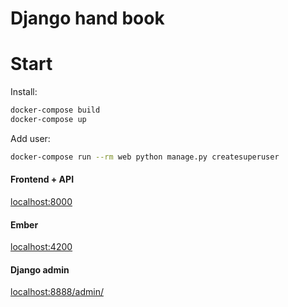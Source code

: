 Django hand book
================

# Start

Install:
```bash
docker-compose build
docker-compose up
```

Add user:
```bash
docker-compose run --rm web python manage.py createsuperuser
```

#### Frontend + API
[localhost:8000](http://localhost:8000/)

#### Ember 
[localhost:4200](http://localhost:4200/)

#### Django admin 
[localhost:8888/admin/](http://localhost:8888/admin/)